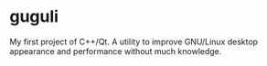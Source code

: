 # guguli
My first project of C++/Qt. A utility to improve GNU/Linux desktop appearance and performance without much knowledge.
